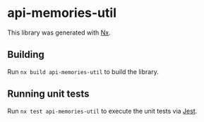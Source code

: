 # api-memories-util

This library was generated with [Nx](https://nx.dev).

## Building

Run `nx build api-memories-util` to build the library.

## Running unit tests

Run `nx test api-memories-util` to execute the unit tests via [Jest](https://jestjs.io).
